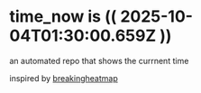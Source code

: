 # time_now is (( 2025-10-04T01:30:00.659Z ))

an automated repo that shows the currnent time

inspired by [breakingheatmap](https://github.com/breakingheatmap/breakingheatmap)